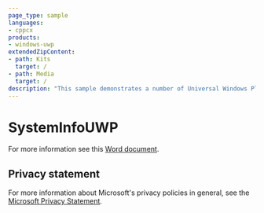 ```yaml
---
page_type: sample
languages:
- cppcx
products:
- windows-uwp
extendedZipContent:
- path: Kits
  target: /
- path: Media
  target: /
description: "This sample demonstrates a number of Universal Windows Platform (UWP) APIs for querying system information, statistics, and hardware capabilities."
---
```


# SystemInfoUWP

For more information see this [Word document](https://github.com/microsoft/Xbox-ATG-Samples/blob/master/UWPSamples/System/SystemInfoUWP/Readme.docx).

## Privacy statement

For more information about Microsoft's privacy policies in general, see the [Microsoft Privacy Statement](https://privacy.microsoft.com/privacystatement/).
